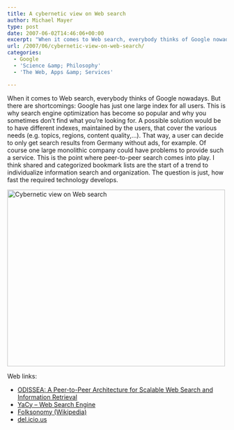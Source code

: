 ```yaml
---
title: A cybernetic view on Web search
author: Michael Mayer
type: post
date: 2007-06-02T14:46:06+00:00
excerpt: "When it comes to Web search, everybody thinks of Google nowadays. But there are shortcomings: Google has just one large index for all users. This is why search engine optimization has become so popular and why you sometimes don't find what you're looking for. A possible solution would be to have different indexes, maintained by the users, that cover the various needs (e.g. topics, regions, content quality,...). That way, a user can decide to only get search results from Germany without ads, for example. Of course one large monolithic company could have problems to provide such a service."
url: /2007/06/cybernetic-view-on-web-search/
categories:
  - Google
  - 'Science &amp; Philosophy'
  - 'The Web, Apps &amp; Services'

---
```

When it comes to Web search, everybody thinks of Google nowadays. But there are shortcomings: Google has just one large index for all users. This is why search engine optimization has become so popular and why you sometimes don&#8217;t find what you&#8217;re looking for. A possible solution would be to have different indexes, maintained by the users, that cover the various needs (e.g. topics, regions, content quality,&#8230;). That way, a user can decide to only get search results from Germany without ads, for example. Of course one large monolithic company could have problems to provide such a service. This is the point where peer-to-peer search comes into play. I think shared and categorized bookmark lists are the start of a trend to individualize information search and organization. The question is just, how fast the required technology develops.

<img src="https://blog.liquidbytes.net/wp-content/uploads/2008/04/web_search.png" alt="Cybernetic view on Web search" width="500" height="405" />

Web links:

  * [ODISSEA: A Peer-to-Peer Architecture for Scalable Web Search and Information Retrieval][1]
  * [YaCy &#8211; Web Search Engine][2]
  * [Folksonomy (Wikipedia)][3]
  * [del.icio.us][4]

 [1]: http://www.mpi-inf.mpg.de/departments/d5/teaching/ws03_04/p2p-data/01-13-writeup2.pdf
 [2]: http://www.yacy.net/yacy/
 [3]: http://en.wikipedia.org/wiki/Folksonomy
 [4]: http://del.icio.us/